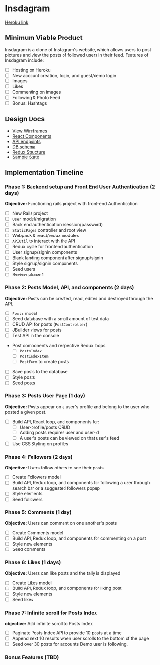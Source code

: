 # Insdagram

[Heroku link][heroku]

[heroku]: http://insdagram.herokuapp.com

## Minimum Viable Product

Insdagram is a clone of Instagram's website, which allows users to post pictures and view the posts of followed users in their feed.  Features of Insdagram include:

- [ ] Hosting on Heroku
- [ ] New account creation, login, and guest/demo login
- [ ] Images
- [ ] Likes
- [ ] Commenting on images
- [ ] Following & Photo Feed
- [ ] Bonus: Hashtags

## Design Docs
* [View Wireframes][wireframes]
* [React Components][components]
* [API endpoints][api-endpoints]
* [DB schema][schema]
* [Redux Structure][redux-structure]
* [Sample State][sample-state]

[wireframes]: wireframes
[components]: component-hierarchy.md
[redux-structure]: redux-structure.md
[sample-state]: sample-state.md
[api-endpoints]: api-endpoints.md
[schema]: schema.md

## Implementation Timeline

### Phase 1: Backend setup and Front End User Authentication (2 days)

**Objective:** Functioning rails project with front-end Authentication

- [ ] New Rails project
- [ ] `User` model/migration
- [ ] Back end authentication (session/password)
- [ ] `StaticPages` controller and root view
- [ ] Webpack & react/redux modules
- [ ] `APIUtil` to interact with the API
- [ ] Redux cycle for frontend authentication
- [ ] User signup/signin components
- [ ] Blank landing component after signup/signin
- [ ] Style signup/signin components
- [ ] Seed users
- [ ] Review phase 1

### Phase 2: Posts Model, API, and components (2 days)

**Objective:** Posts can be created, read, edited and destroyed through
the API.

- [ ] `Posts` model
- [ ] Seed database with a small amount of test data
- [ ] CRUD API for posts (`PostController`)
- [ ] JBuilder views for posts
- [ ] Test API in the console
- Post components and respective Redux loops
  - [ ] `PostsIndex`
  - [ ] `PostIndexItem`
  - [ ] `PostForm` to create posts
- [ ] Save posts to the database
- [ ] Style posts
- [ ] Seed posts

### Phase 3: Posts User Page (1 day)

**Objective:** Posts appear on a user's profile and belong to the user who posted a given post.

- [ ] Build API, React loop, and components for:
  - [ ] User-profile/posts CRUD
  - [ ] Adding posts requires user and user-id
  - [ ] A user's posts can be viewed on that user's feed
- [ ] Use CSS Styling on profiles

### Phase 4: Followers (2 days)

**Objective:** Users follow others to see their posts

- [ ] Create Followers model
- [ ] Build API, Redux loop, and components for following a user through search bar or a suggested followers popup
- [ ] Style elements
- [ ] Seed followers

### Phase 5: Comments (1 day)

**Objective:** Users can comment on one another's posts

- [ ] Create Comments model
- [ ] Build API, Redux loop, and components for commenting on a post
- [ ] Style new elements
- [ ] Seed comments

### Phase 6: Likes (1 days)

**Objective:** Users can like posts and the tally is displayed

- [ ] Create Likes model
- [ ] Build API, Redux loop, and components for liking post
- [ ] Style new elements
- [ ] Seed likes

### Phase 7: Infinite scroll for Posts Index

**objective:** Add infinite scroll to Posts Index

- [ ] Paginate Posts Index API to provide 10 posts at a time
- [ ] Append next 10 results when user scrolls to the bottom of the page
- [ ] Seed over 30 posts for accounts Demo user is following.

### Bonus Features (TBD)
